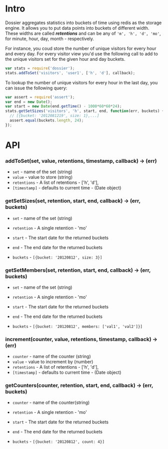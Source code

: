 # Intro
Dossier aggregates statistics into buckets of time using redis as the storage engine. It allows you to put data points into buckets of different width. These widths are called ***retentions*** and can be any of ```'m', 'h', 'd', 'mo'```, for minute, hour, day, month - respectively.

For instance, you coud store the number of unique visitors for every hour and every day. For every visitor view you'd use the following call to add to the unique visitors set for the given hour and day buckets.

```javascript
var stats = require('dossier');
stats.addToSet('visitors', 'user1', ['h', 'd'], callback);
```

To lookup the number of unique visitors for every hour in the last day, you can issue the following query:

```javascript
var assert = require('assert');
var end = new Date();
var start = new Date(end.getTime() - 1000*60*60*24);
stats.getSetSizes('visitors', 'h', start, end, function(err, buckets) {
  // [{bucket: '2012081219', size: 1},...]
  assert.equal(buckets.length, 24);
});
```

# API


### addToSet(set, value, retentions, timestamp, callback) -> (err)

 * ```set``` - name of the set (string)
 * ```value``` - value to store (string)
 * ```retentions``` - A list of retentions - ['h', 'd'],
 * ```[timestamp]``` - defaults to current time - (Date object)

### getSetSizes(set, retention, start, end, callback) -> (err, buckets)

 * ```set``` - name of the set (string)
 * ```retention``` - A single retention - 'mo'
 * ```start``` - The start date for the returned buckets
 * ```end``` - The end date for the returned buckets

 * ```buckets``` - ```[{bucket: '20120812', size: 3}]```


### getSetMembers(set, retention, start, end, callback) -> (err, buckets)

 * ```set``` - name of the set (string)
 * ```retention``` - A single retention - 'mo'
 * ```start``` - The start date for the returned buckets
 * ```end``` - The end date for the returned buckets

 * ```buckets``` - ```[{bucket: '20120812', members: ['val1', 'val2']}]```

### increment(counter, value, retentions, timestamp, callback) ->(err)
  
 * ```counter``` - name of the counter (string)
 * ```value``` - value to increment by (number)
 * ```retentions``` - A list of retentions - ['h', 'd'],
 * ```[timestamp]``` - defaults to current time - (Date object)

### getCounters(counter, retention, start, end, callback) -> (err, buckets)

 * ```counter``` - name of the counter(string)
 * ```retention``` - A single retention - 'mo'
 * ```start``` - The start date for the returned buckets
 * ```end``` - The end date for the returned buckets

 * ```buckets``` - ```[{bucket: '20120812', count: 4}]```
